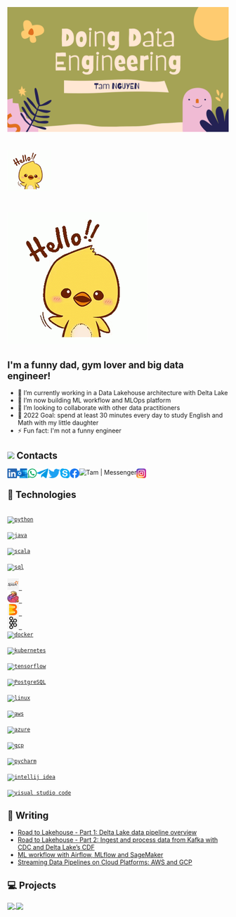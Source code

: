 [![Header](https://raw.githubusercontent.com/tam159/tam159/master/doing-data-engineering-banner.png "Header")](https://www.linkedin.com/in/tam-nguyenphuc/)

# <img src="https://raw.githubusercontent.com/tam159/tam159/master/hello.gif" width="100px">
# ![Hello](hello.gif )
## I'm a funny dad, gym lover and big data engineer!

- 🔭 I’m currently working in a Data Lakehouse architecture with Delta Lake
- 🌱 I’m now building ML workflow and MLOps platform
- 👯 I’m looking to collaborate with other data practitioners
- 🥅 2022 Goal: spend at least 30 minutes every day to study English and Math with my little daughter 
- ⚡ Fun fact:  I'm not a funny engineer

## <img src="https://media.giphy.com/media/LnQjpWaON8nhr21vNW/giphy.gif" height="32"> Contacts

[<img align="left" alt="Tam | LinkedIn" height="22px" src="./social-logo/LinkedIn.png" />][linkedin]
[<img align="left" alt="Tam | Outlook" height="22px" src="./social-logo/Outlook.png" />][outlook]
[<img align="left" alt="Tam | Whatsapp" height="22px" src="./social-logo/WhatsApp.png" />][whatsapp]
[<img align="left" alt="Tam | Telegram" height="22px" src="./social-logo/Telegram.png" />][telegram]
[<img align="left" alt="Tam | Twitter" height="22px" src="./social-logo/Twitter.png" />][twitter]
[<img align="left" alt="Tam | Skype" height="22px" src="./social-logo/Skype.png" />][skype]
[<img align="left" alt="Tam | Facebook" height="22px" src="./social-logo/Facebook.png" />][facebook]
[<img align="left" alt="Tam | Messenger" height="22px" src="./social-logo/Messenger.png" />][messenger]
[<img align="left" alt="Tam | Instagram" height="22px" src="./social-logo/Instagram.png" />][instagram]

<br />

## 🔧 Technologies

[<code>
<img alt="python" width="26px" src="https://img.icons8.com/color/240/000000/python.png">
</code>](https://www.python.org/)
[<code>
<img alt="java" width="26px" src="https://img.icons8.com/color/240/000000/java-coffee-cup-logo.png">
</code>](https://docs.oracle.com/en/java/)
[<code>
<img alt="scala" width="26px" src="https://img.icons8.com/dusk/64/000000/scala.png">
</code>](https://www.scala-lang.org/)
[<code>
<img alt="sql" width="26px" src="https://img.icons8.com/color/48/000000/sql.png"/>
</code>](https://en.wikipedia.org/wiki/SQL)
[<code>
<img alt="spark" width="26px" src="./tech-logo/Spark.png">
</code>](https://spark.apache.org/)
[<code>
<img alt="flink" width="26px" src="./tech-logo/Flink.png">
</code>](https://flink.apache.org/)
[<code>
<img alt="beam" width="26px" src="./tech-logo/Beam.jpeg">
</code>](https://beam.apache.org/)
[<code>
<img alt="kafka" width="26px" src="./tech-logo/Kafka.jpg">
</code>](https://kafka.apache.org/)
[<code>
<img alt="docker" width="26px" src="https://img.icons8.com/color/48/000000/docker.png">
</code>](https://www.docker.com/)
[<code>
<img alt="kubernetes" width="26px" src="https://img.icons8.com/color/48/000000/kubernetes.png">
</code>](https://kubernetes.io/)
[<code>
<img alt="tensorflow" width="26px" src="https://img.icons8.com/color/48/000000/tensorflow.png">
</code>](https://www.tensorflow.org/)
[<code>
<img alt="PostgreSQL" width="26px" src="https://img.icons8.com/color/48/000000/postgreesql.png">
</code>](https://www.postgresql.org/)
[<code>
<img alt="linux" width="26px" src="https://img.icons8.com/color/96/000000/linux.png">
</code>](https://www.kernel.org/)
[<code>
<img alt="aws" width="26px" src="https://img.icons8.com/color/48/000000/amazon-web-services.png">
</code>](https://aws.amazon.com/)
[<code>
<img alt="azure" width="26px" src="https://img.icons8.com/color/48/000000/azure-1.png">
</code>](https://azure.microsoft.com//)
[<code>
<img alt="gcp" width="26px" src="https://img.icons8.com/fluent/48/000000/google-cloud.png">
</code>](https://cloud.google.com/)
[<code>
<img alt="pycharm" width="26px" src="https://img.icons8.com/color/240/000000/pycharm.png" />
</code>](https://www.jetbrains.com/pycharm/)
[<code>
<img alt="intellij idea" width="26px" src="https://img.icons8.com/color/240/000000/intellij-idea.png" />
</code>](https://www.jetbrains.com/idea/)
[<code>
<img alt="visual studio code" width="26px" src="https://img.icons8.com/fluent/240/000000/visual-studio-code-2019.png" />
</code>](https://code.visualstudio.com/)

## 📝 Writing

- [Road to Lakehouse - Part 1: Delta Lake data pipeline overview][lakehouse1]
- [Road to Lakehouse - Part 2: Ingest and process data from Kafka with CDC and Delta Lake’s CDF][lakehouse2]
- [ML workflow with Airflow, MLflow and SageMaker][ml-workflow]
- [Streaming Data Pipelines on Cloud Platforms: AWS and GCP][streaming-data-pipeline]

## 💻 Projects

<a href="https://github.com/tam159/mlops">
  <img align="center" src="https://github-readme-stats.vercel.app/api/pin/?username=tam159&repo=mlops&title_color=ffffff&text_color=c9cacc&icon_color=2bbc8a&bg_color=1d1f21" />
</a>

<a href="https://github.com/tam159/data-architecture">
  <img align="center" src="https://github-readme-stats.vercel.app/api/pin/?username=tam159&repo=data-architecture&title_color=ffffff&text_color=c9cacc&icon_color=2bbc8a&bg_color=1d1f21" />
</a>

<!-- links -->

[linkedin]: https://www.linkedin.com/in/tam159
[outlook]: mailto:npt.dc@outlook.com
[whatsapp]: https://wa.me/84968985355
[telegram]: https://telegram.me/tam_159
[twitter]: https://twitter.com/NpT_Dc
[skype]: https://join.skype.com/invite/pUowr2CfAySJ
[facebook]: https://www.facebook.com/phuctam.info/
[messenger]: https://www.facebook.com/phuctam.info/
[instagram]: https://www.instagram.com/npt_dc/
[lakehouse1]: https://www.linkedin.com/pulse/road-lakehouse-part-1-delta-lake-data-pipeline-overview-tam-nguyen
[lakehouse2]: https://tam159.medium.com/road-to-lakehouse-part-2-ingest-and-process-data-from-kafka-with-cdc-and-delta-lakes-cdf-318708468a47
[ml-workflow]: https://tam159.medium.com/ml-workflow-with-airflow-mlflow-and-sagemaker-ad076e5f614b
[streaming-data-pipeline]: https://www.linkedin.com/pulse/streaming-data-pipelines-cloud-platforms-aws-gcp-tam-nguyen
